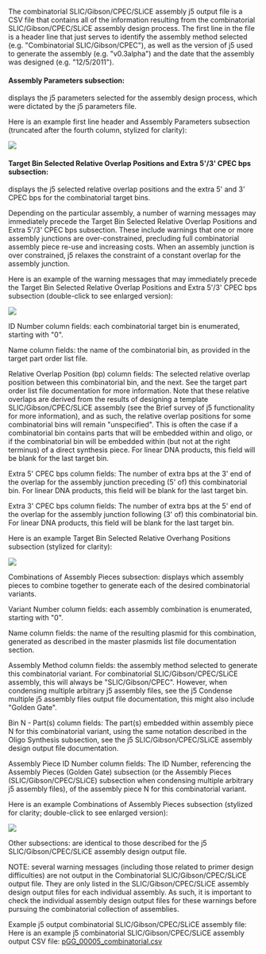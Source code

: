 The combinatorial SLIC/Gibson/CPEC/SLiCE assembly j5 output file is a CSV file that contains all of the information resulting from the combinatorial SLIC/Gibson/CPEC/SLiCE assembly design process. The first line in the file is a header line that just serves to identify the assembly method selected (e.g. "Combinatorial SLIC/Gibson/CPEC"), as well as the version of j5 used to generate the assembly (e.g. "v0.3alpha") and the date that the assembly was designed (e.g. "12/5/2011").

#### Assembly Parameters subsection:
displays the j5 parameters selected for the assembly design process, which were dictated by the j5 parameters file.

Here is an example first line header and Assembly Parameters subsection (truncated after the fourth column, stylized for clarity):

![](https://dl.dropbox.com/s/2vjws0orr4f5dz2/pastedImage99.png)

#### Target Bin Selected Relative Overlap Positions and Extra 5'/3' CPEC bps subsection:
displays the j5 selected relative overlap positions and the extra 5' and 3' CPEC bps for the combinatorial target bins.

Depending on the particular assembly, a number of warning messages may immediately precede the Target Bin Selected Relative Overlap Positions and Extra 5'/3' CPEC bps subsection. These include warnings that one or more assembly junctions are over-constrained, precluding full combinatorial assembly piece re-use and increasing costs. When an assembly junction is over constrained, j5 relaxes the constraint of a constant overlap for the assembly junction. 

Here is an example of the warning messages that may immediately precede the Target Bin Selected Relative Overlap Positions and Extra 5'/3' CPEC bps subsection (double-click to see enlarged version):

![](https://dl.dropbox.com/s/ihe70jbioqxh9k3/pastedImage33.png)

ID Number column fields:
each combinatorial target bin is enumerated, starting with "0".

Name column fields:
the name of the combinatorial bin, as provided in the target part order list file.

Relative Overlap Position (bp) column fields:
The selected relative overlap position between this combinatorial bin, and the next. See the target part order list file documentation for more information. Note that these relative overlaps are derived from the results of designing a template SLIC/Gibson/CPEC/SLiCE assembly (see the Brief survey of j5 functionality for more information), and as such, the relative overlap positions for some combinatorial bins will remain "unspecified". This is often the case if a combinatorial bin contains parts that will be embedded within and oligo, or if the combinatorial bin will be embedded within (but not at the right terminus) of a direct synthesis piece. For linear DNA products, this field will be blank for the last target bin.

Extra 5' CPEC bps column fields:
The number of extra bps at the 3' end of the overlap for the assembly junction preceding (5' of) this combinatorial bin. For linear DNA products, this field will be blank for the last target bin.

Extra 3' CPEC bps column fields:
The number of extra bps at the 5' end of the overlap for the assembly junction following (3' of) this combinatorial bin. For linear DNA products, this field will be blank for the last target bin.

Here is an example Target Bin Selected Relative Overhang Positions subsection (stylized for clarity):

![](https://dl.dropbox.com/s/ixb6wa4qev2fbwl/pastedImage50.png)

Combinations of Assembly Pieces subsection:
displays which assembly pieces to combine together to generate each of the desired combinatorial variants.

Variant Number column fields:
each assembly combination is enumerated, starting with "0".

Name column fields:
the name of the resulting plasmid for this combination, generated as described in the master plasmids list file documentation section.

Assembly Method column fields:
the assembly method selected to generate this combinatorial variant. For combinatorial SLIC/Gibson/CPEC/SLiCE assembly, this will always be "SLIC/Gibson/CPEC". However, when condensing multiple arbitrary j5 assembly files, see the j5 Condense multiple j5 assembly files output file documentation, this might also include "Golden Gate".

Bin N -
Part(s) column fields:
The part(s) embedded within assembly piece N for this combinatorial variant, using the same notation described in the Oligo Synthesis subsection, see the j5 SLIC/Gibson/CPEC/SLiCE assembly design output file documentation.

Assembly Piece ID Number column fields:
The ID Number, referencing the Assembly Pieces (Golden Gate) subsection (or the Assembly Pieces (SLIC/Gibson/CPEC/SLiCE) subsection when condensing multiple arbitrary j5 assembly files), of the assembly piece N for this combinatorial variant.

Here is an example Combinations of Assembly Pieces subsection (stylized for clarity; double-click to see enlarged version):

![](https://dl.dropbox.com/s/42xej04m2k4awp0/pastedImage81.png)

Other subsections:
are identical to those described for the j5 SLIC/Gibson/CPEC/SLiCE assembly design output file.

NOTE: several warning messages (including those related to primer design difficulties) are not output in the Combinatorial SLIC/Gibson/CPEC/SLiCE output file. They are only listed in the SLIC/Gibson/CPEC/SLiCE assembly design output files for each individual assembly. As such, it is important to check the individual assembly design output files for these warnings before pursuing the combinatorial collection of assemblies.

Example j5 output combinatorial SLIC/Gibson/CPEC/SLiCE assembly file:
Here is an example j5 combinatorial SLIC/Gibson/CPEC/SLiCE assembly output CSV file: [pGG_00005_combinatorial.csv](http://j5.jbei.org/j5manual/attachments/pGG_00005_combinatori1.csv)
